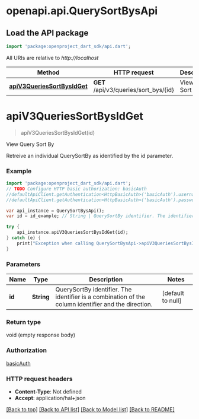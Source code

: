 # openapi.api.QuerySortBysApi

## Load the API package
```dart
import 'package:openproject_dart_sdk/api.dart';
```

All URIs are relative to *http://localhost*

Method | HTTP request | Description
------------- | ------------- | -------------
[**apiV3QueriesSortBysIdGet**](QuerySortBysApi.md#apiV3QueriesSortBysIdGet) | **GET** /api/v3/queries/sort_bys/{id} | View Query Sort By


# **apiV3QueriesSortBysIdGet**
> apiV3QueriesSortBysIdGet(id)

View Query Sort By

Retreive an individual QuerySortBy as identified by the id parameter.

### Example 
```dart
import 'package:openproject_dart_sdk/api.dart';
// TODO Configure HTTP basic authorization: basicAuth
//defaultApiClient.getAuthentication<HttpBasicAuth>('basicAuth').username = 'YOUR_USERNAME'
//defaultApiClient.getAuthentication<HttpBasicAuth>('basicAuth').password = 'YOUR_PASSWORD';

var api_instance = QuerySortBysApi();
var id = id_example; // String | QuerySortBy identifier. The identifier is a combination of the column identifier and the direction.

try { 
    api_instance.apiV3QueriesSortBysIdGet(id);
} catch (e) {
    print("Exception when calling QuerySortBysApi->apiV3QueriesSortBysIdGet: $e\n");
}
```

### Parameters

Name | Type | Description  | Notes
------------- | ------------- | ------------- | -------------
 **id** | **String**| QuerySortBy identifier. The identifier is a combination of the column identifier and the direction. | [default to null]

### Return type

void (empty response body)

### Authorization

[basicAuth](../README.md#basicAuth)

### HTTP request headers

 - **Content-Type**: Not defined
 - **Accept**: application/hal+json

[[Back to top]](#) [[Back to API list]](../README.md#documentation-for-api-endpoints) [[Back to Model list]](../README.md#documentation-for-models) [[Back to README]](../README.md)

